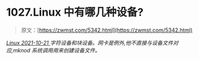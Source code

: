 <!--yml
category: 未分类
date: 0001-01-01 00:00:00
--->

# 1027.Linux 中有哪几种设备?

> 原文：[https://zwmst.com/5342.html](https://zwmst.com/5342.html)

   [ *Linux* ](https://zwmst.com/linux)*[ <time datetime="2021-10-22T00:30:37+08:00"> 2021-10-21 </time> ](https://zwmst.com/5342.html)  字符设备和块设备。网卡是例外,他不直接与设备文件对应,mknod 系统调用用来创建设备文件。*